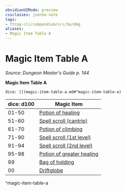 ```yaml
---
obsidianUIMode: preview
cssclasses: json5e-note
tags:
- ttrpg-cli/compendium/src/5e/dmg
aliases:
- Magic Item Table A
---
```

# Magic Item Table A
*Source: Dungeon Master's Guide p. 144* 

**Magic Item Table A**

`dice: [](magic-item-table-a.md#^magic-item-table-a)`

| dice: d100 | Magic Item |
|------------|------------|
| 01-50 | [Potion of healing](/3-Mechanics/CLI/Compendium/items/potion-of-healing.md) |
| 51-60 | [Spell scroll (cantrip)](/3-Mechanics/CLI/Compendium/items/spell-scroll-cantrip.md) |
| 61-70 | [Potion of climbing](/3-Mechanics/CLI/Compendium/items/potion-of-climbing.md) |
| 71-90 | [Spell scroll (1st level)](/3-Mechanics/CLI/Compendium/items/spell-scroll-1st-level.md) |
| 91-94 | [Spell scroll (2nd level)](/3-Mechanics/CLI/Compendium/items/spell-scroll-2nd-level.md) |
| 95-98 | [Potion of greater healing](/3-Mechanics/CLI/Compendium/items/potion-of-greater-healing.md) |
| 99 | [Bag of holding](/3-Mechanics/CLI/Compendium/items/bag-of-holding.md) |
| 00 | [Driftglobe](/3-Mechanics/CLI/Compendium/items/driftglobe.md) |
^magic-item-table-a